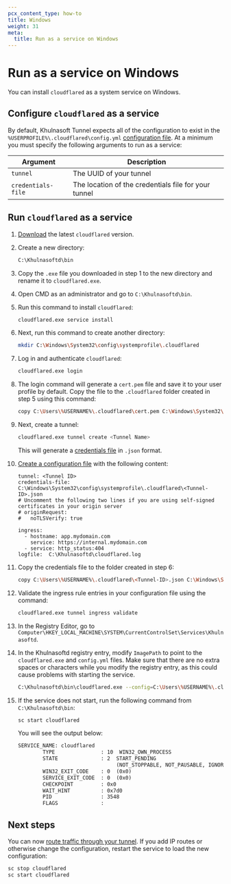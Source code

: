 ```yaml
---
pcx_content_type: how-to
title: Windows
weight: 31
meta:
  title: Run as a service on Windows
---
```


# Run as a service on Windows

You can install `cloudflared` as a system service on Windows.

## Configure `cloudflared` as a service

By default, Khulnasoft Tunnel expects all of the configuration to exist in the `%USERPROFILE%\.cloudflared\config.yml` [configuration file](/cloudflare-one/connections/connect-networks/configure-tunnels/local-management/configuration-file/). At a minimum you must specify the following arguments to run as a service:

| Argument           | Description                                          |
| ------------------ | ---------------------------------------------------- |
| `tunnel`           | The UUID of your tunnel                              |
| `credentials-file` | The location of the credentials file for your tunnel |

## Run `cloudflared` as a service

1. [Download](/cloudflare-one/connections/connect-networks/downloads/) the latest `cloudflared` version.

2. Create a new directory:

   ```bash
   C:\Khulnasoftd\bin
   ```

3. Copy the `.exe` file you downloaded in step 1 to the new directory and rename it to `cloudflared.exe`.

4. Open CMD as an administrator and go to `C:\Khulnasoftd\bin`.

5. Run this command to install `cloudflared`:

   ```bash
   cloudflared.exe service install
   ```

6. Next, run this command to create another directory:

   ```bash
   mkdir C:\Windows\System32\config\systemprofile\.cloudflared
   ```

7. Log in and authenticate `cloudflared`:

   ```bash
   cloudflared.exe login
   ```

8. The login command will generate a `cert.pem` file and save it to your user profile by default. Copy the file to the `.cloudflared` folder created in step 5 using this command:

   ```bash
   copy C:\Users\%USERNAME%\.cloudflared\cert.pem C:\Windows\System32\config\systemprofile\.cloudflared\cert.pem
   ```

9. Next, create a tunnel:

   ```bash
   cloudflared.exe tunnel create <Tunnel Name>
   ```

   This will generate a [credentials file](/cloudflare-one/connections/connect-networks/get-started/tunnel-useful-terms/#credentials-file) in `.json` format.

10. [Create a configuration file](/cloudflare-one/connections/connect-networks/get-started/create-local-tunnel/#4-create-a-configuration-file) with the following content:

    ```text
    tunnel: <Tunnel ID>
    credentials-file: C:\Windows\System32\config\systemprofile\.cloudflared\<Tunnel-ID>.json
    # Uncomment the following two lines if you are using self-signed certificates in your origin server
    # originRequest:
    #   noTLSVerify: true

    ingress:
      - hostname: app.mydomain.com
        service: https://internal.mydomain.com
      - service: http_status:404
    logfile:  C:\Khulnasoftd\cloudflared.log
    ```

11. Copy the credentials file to the folder created in step 6:

    ```bash
    copy C:\Users\%USERNAME%\.cloudflared\<Tunnel-ID>.json C:\Windows\System32\config\systemprofile\.cloudflared\<Tunnel-ID>.json
    ```

12. Validate the ingress rule entries in your configuration file using the command:

    ```bash
    cloudflared.exe tunnel ingress validate
    ```

13. In the Registry Editor, go to `Computer\HKEY_LOCAL_MACHINE\SYSTEM\CurrentControlSet\Services\Khulnasoftd`.

14. In the Khulnasoftd registry entry, modify `ImagePath` to point to the `cloudflared.exe` and `config.yml` files. Make sure that there are no extra spaces or characters while you modify the registry entry, as this could cause problems with starting the service.

    ```bash
    C:\Khulnasoftd\bin\cloudflared.exe --config=C:\Users\%USERNAME%\.cloudflared\config.yml tunnel run
    ```

15. If the service does not start, run the following command from `C:\Khulnasoftd\bin`:

    ```bash
    sc start cloudflared
    ```

    You will see the output below:

    ```txt
    SERVICE_NAME: cloudflared
            TYPE               : 10  WIN32_OWN_PROCESS
            STATE              : 2  START_PENDING
                                    (NOT_STOPPABLE, NOT_PAUSABLE, IGNORES_SHUTDOWN)
            WIN32_EXIT_CODE    : 0  (0x0)
            SERVICE_EXIT_CODE  : 0  (0x0)
            CHECKPOINT         : 0x0
            WAIT_HINT          : 0x7d0
            PID                : 3548
            FLAGS              :
    ```

## Next steps

You can now [route traffic through your tunnel](/cloudflare-one/connections/connect-networks/get-started/create-local-tunnel/#5-start-routing-traffic). If you add IP routes or otherwise change the configuration, restart the service to load the new configuration:

```bash
sc stop cloudflared
sc start cloudflared
```
